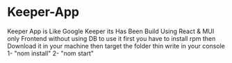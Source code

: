# Keeper-App
Keeper App is Like Google Keeper its Has Been Build Using React &amp; MUI only Frontend without using DB to use it first you have to install rpm then Download it in your machine then target the folder thin write in your console 1- "nom install" 2- "nom start"
